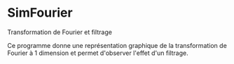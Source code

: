 # SimFourier

Transformation de Fourier et filtrage

Ce programme donne une représentation
graphique de la transformation de Fourier à 1 dimension et permet d'observer l'effet d'un filtrage.

